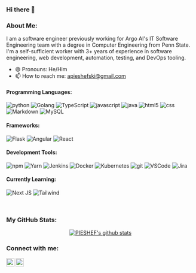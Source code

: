 ### Hi there 👋

<!--
**PIESHEF/PIESHEF** is a ✨ _special_ ✨ repository because its `README.md` (this file) appears on your GitHub profile.

Here are some ideas to get you started:

- 🔭 I’m currently working on ...
- 🌱 I’m currently learning ...
- 👯 I’m looking to collaborate on ...
- 🤔 I’m looking for help with ...
- 💬 Ask me about ...
- ⚡ Fun fact: ...
-->

### About Me:

I am a software engineer previously working for Argo AI's IT Software Engineering team with a degree in Computer Engineering from Penn State. I'm a self-sufficient worker with 3+ years of experience in software engineering, web development, automation, testing, and DevOps tooling.

- 😄 Pronouns: He/Him
- 📫 How to reach me: apieshefski@gmail.com

#### Programming Languages:

<p>
  <img alt="python" src="https://img.shields.io/badge/-Python-3776AB?style=flat-square&logo=python&logoColor=white" />
  <img alt="Golang" src="https://img.shields.io/badge/-Golang-00ADD8?style=flat-square&logo=go&logoColor=white" />
  <img alt="TypeScript" src="https://img.shields.io/badge/-TypeScript-007ACC?style=flat-square&logo=typescript&logoColor=white" />
  <img alt="javascript" src="https://img.shields.io/badge/-JavaScript-F7DF1E?style=flat-square&logo=javascript&logoColor=black" />
  <img alt="java" src="https://img.shields.io/badge/Java-ED8B00?style=flat-square&logo=Java&logoColor=white" />
  <img alt="html5" src="https://img.shields.io/badge/-HTML5-E34F26?style=flat-square&logo=html5&logoColor=white" />
  <img alt="css" src="https://img.shields.io/badge/-CSS-CB3837?style=flat-square&logo=css3&logoColor=white" />
  <img alt="Markdown" src="https://img.shields.io/badge/-Markdown-000000?style=flat-square&logo=markdown&logoColor=white" />
  <img alt="MySQL" src="https://img.shields.io/badge/-MySQL-00000F?style=flat-square&logo=mysql&logoColor=white" />
  <br />
</p>

#### Frameworks:

<p>
  <img alt="Flask" src="https://img.shields.io/badge/-flask-000000?style=flat-square&logo=flask&logoColor=white" />
  <img alt="Angular" src="https://img.shields.io/badge/-Angular-DD0031?style=flat-square&logo=angular&logoColor=white" />
  <img alt="React" src="https://img.shields.io/badge/-React-45b8d8?style=flat-square&logo=react&logoColor=white" />
  <br />
</p>

#### Development Tools:

<p>
  <img alt="npm" src="https://img.shields.io/badge/-NPM-CB3837?style=flat-square&logo=npm&logoColor=white" />
  <img alt="Yarn" src="https://img.shields.io/badge/-yarn-2C8EBB?style=flat-square&logo=yarn&logoColor=white" />
  <img alt="Jenkins" src="https://img.shields.io/badge/-Jenkins-D24939?style=flat-square&logo=Jenkins&logoColor=white" />
  <img alt="Docker" src="https://img.shields.io/badge/-Docker-46a2f1?style=flat-square&logo=docker&logoColor=white" />
  <img alt="Kubernetes" src="https://img.shields.io/badge/kubernetes-326ce5?style=flat-square&logo=kubernetes&logoColor=white" />
  <img alt="git" src="https://img.shields.io/badge/-Git-F05032?style=flat-square&logo=git&logoColor=white" />
  <img alt="VSCode" src="https://img.shields.io/badge/-Visual%20Studio%20Code-0078d7?style=flat-square&logo=visual-studio-code&logoColor=white" />
  <img alt="Jira" src="https://img.shields.io/badge/-Jira-0052CC?style=flat-square&logo=Jira&logoColor=white" />
  <br />
</p>

#### Currently Learning:

<p>
  <img alt="Next JS" src="https://img.shields.io/badge/-Next-000000?style=flat-square&logo=next.js&logoColor=white" />
  <img alt="Tailwind" src="https://img.shields.io/badge/-Tailwind_CSS-38B2AC?style=flat-square&logo=tailwind-css&logoColor=white" />
</p>
<br />

### My GitHub Stats:

<p align="center">
  <a href="https://github.com/PIESHEF"><img src="https://github-readme-stats.vercel.app/api?username=PIESHEF&hide_border=true&show_icons=true&theme=nightowl" alt="PIESHEF's github stats"></a>
</p>

### Connect with me:

[<img align="left" alt="LinkedIn" width="22px" src="https://cdn.jsdelivr.net/npm/simple-icons@v3/icons/linkedin.svg" />][linkedin]
[<img align="left" alt="Instagram" width="22px" style="color: black" src="https://cdn.jsdelivr.net/npm/simple-icons@v3/icons/instagram.svg" />][instagram]

[linkedin]: https://www.linkedin.com/in/alex-pieshefski/
[instagram]: https://www.instagram.com/alex_pieshefski/
